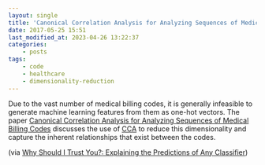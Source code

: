 ```yaml
---
layout: single
title: 'Canonical Correlation Analysis for Analyzing Sequences of Medical Billing Codes'
date: 2017-05-25 15:51
last_modified_at: 2023-04-26 13:22:37
categories:
    - posts
tags:
    - code
    - healthcare
    - dimensionality-reduction
---
```


Due to the vast number of medical billing codes, it is generally infeasible to
generate machine learning features from them as one-hot vectors.
The paper
[Canonical Correlation Analysis for Analyzing Sequences of Medical Billing Codes](https://arxiv.org/abs/1612.00516)
discusses the use of
[CCA](https://en.wikipedia.org/wiki/Canonical_correlation)
to reduce this dimensionality and capture the inherent relationships that exist between the codes.

(via [Why Should I Trust You?: Explaining the Predictions of Any Classifier](https://arxiv.org/abs/1602.04938))
